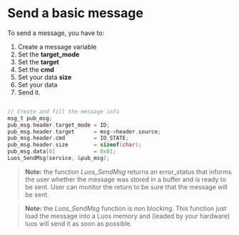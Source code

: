 # Send a basic message

To send a message, you have to:

 1) Create a message variable
 2) Set the **target_mode**
 3) Set the **target**
 4) Set the **cmd**
 5) Set your data **size**
 6) Set your data
 7) Send it.

```c

// Create and fill the message info
msg_t pub_msg;
pub_msg.header.target_mode = ID;
pub_msg.header.target      = msg->header.source;
pub_msg.header.cmd         = IO_STATE;
pub_msg.header.size        = sizeof(char);
pub_msg.data[0]            = 0x01;
Luos_SendMsg(service, &pub_msg);
```

> **Note:** the function *Luos_SendMsg* returns an error_status that informs the user whether the message was stored in a buffer and is ready to be sent. User can monitor the return to be sure that the message will be sent.

> **Note:** the *Luos_SendMsg* function is non blocking. This function just load the message into a Luos memory and (leaded by your hardware) luos will send it as soon as possible.
